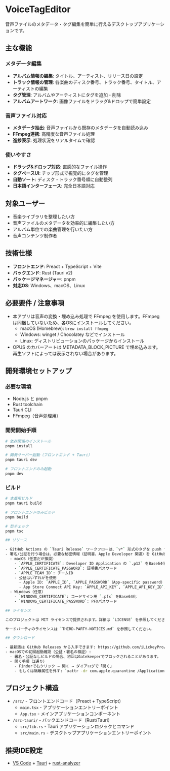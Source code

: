 # VoiceTagEditor

音声ファイルのメタデータ・タグ編集を簡単に行えるデスクトップアプリケーションです。

## 主な機能

### メタデータ編集
- **アルバム情報の編集**: タイトル、アーティスト、リリース日の設定
- **トラック情報の管理**: 各楽曲のディスク番号、トラック番号、タイトル、アーティストの編集
- **タグ管理**: アルバムやアーティストにタグを追加・削除
- **アルバムアートワーク**: 画像ファイルをドラッグ&ドロップで簡単設定

### 音声ファイル対応
- **メタデータ抽出**: 音声ファイルから既存のメタデータを自動読み込み
- **FFmpeg連携**: 高精度な音声ファイル処理
- **進捗表示**: 処理状況をリアルタイムで確認

### 使いやすさ
- **ドラッグ&ドロップ対応**: 直感的なファイル操作
- **タグベースUI**: チップ形式で視覚的にタグを管理
- **自動ソート**: ディスク・トラック番号順に自動整列
- **日本語インターフェース**: 完全日本語対応

## 対象ユーザー

- 音楽ライブラリを整理したい方
- 音声ファイルのメタデータを効率的に編集したい方
- アルバム単位での楽曲管理を行いたい方
- 音声コンテンツ制作者

## 技術仕様

- **フロントエンド**: Preact + TypeScript + Vite
- **バックエンド**: Rust (Tauri v2)
- **パッケージマネージャー**: pnpm
- **対応OS**: Windows、macOS、Linux

## 必要要件 / 注意事項

- 本アプリは音声の変換・埋め込み処理で FFmpeg を使用します。FFmpeg は同梱していないため、各OSにインストールしてください。
  - macOS (Homebrew): `brew install ffmpeg`
  - Windows: winget / Chocolatey などでインストール
  - Linux: ディストリビューションのパッケージからインストール
- OPUS のカバーアートは METADATA_BLOCK_PICTURE で埋め込みます。再生ソフトによっては表示されない場合があります。

## 開発環境セットアップ

### 必要な環境
- Node.js と pnpm
- Rust toolchain
- Tauri CLI
- FFmpeg（音声処理用）

### 開発開始手順

```bash
# 依存関係のインストール
pnpm install

# 開発サーバー起動（フロントエンド + Tauri）
pnpm tauri dev

# フロントエンドのみ起動
pnpm dev
```

### ビルド

```bash
# 本番用ビルド
pnpm tauri build

# フロントエンドのみビルド
pnpm build

# 型チェック
pnpm tsc

## リリース

- GitHub Actions の `Tauri Release` ワークフローは、`v*` 形式のタグを push すると実行されます。
- 署名/公証を行う場合は、必要な秘密情報（証明書、Apple Developer 関連）を GitHub Secrets に登録します。
  - macOS（任意だが推奨）
    - `APPLE_CERTIFICATE`: Developer ID Application の `.p12` をBase64化した文字列
    - `APPLE_CERTIFICATE_PASSWORD`: 証明書パスワード
    - `APPLE_TEAM_ID`: チームID
    - 公証はいずれかを使用
      - Apple ID: `APPLE_ID`, `APPLE_PASSWORD`（App-specific password）
      - App Store Connect API Key: `APPLE_API_KEY`, `APPLE_API_KEY_ID`, `APPLE_API_ISSUER`
  - Windows（任意）
    - `WINDOWS_CERTIFICATE`: コードサイン用 `.pfx` をBase64化
    - `WINDOWS_CERTIFICATE_PASSWORD`: PFXパスワード

## ライセンス

このプロジェクトは MIT ライセンスで提供されます。詳細は `LICENSE` を参照してください。

サードパーティのライセンスは `THIRD-PARTY-NOTICES.md` を参照してください。

## ダウンロード

- 最新版は GitHub Releases から入手できます: https://github.com/iLickeyPro/VoiceTagEditor/releases/latest
- macOSでの初回起動確認（公証・署名の検証）:
  - 署名・公証なしビルドの場合、初回はGatekeeperでブロックされることがあります。
  - 開く手順（2通り）
    - Finderで右クリック → 開く → ダイアログで「開く」
    - もしくは隔離属性を外す: `xattr -dr com.apple.quarantine /Applications/voicetageditor.app`
```

## プロジェクト構造

- `/src/` - フロントエンドコード（Preact + TypeScript）
  - `main.tsx` - アプリケーションエントリーポイント
  - `App.tsx` - メインアプリケーションコンポーネント
- `/src-tauri/` - バックエンドコード（Rust/Tauri）
  - `src/lib.rs` - Tauri アプリケーションロジックとコマンド
  - `src/main.rs` - デスクトップアプリケーションエントリーポイント

## 推奨IDE設定

- [VS Code](https://code.visualstudio.com/) + [Tauri](https://marketplace.visualstudio.com/items?itemName=tauri-apps.tauri-vscode) + [rust-analyzer](https://marketplace.visualstudio.com/items?itemName=rust-lang.rust-analyzer)
